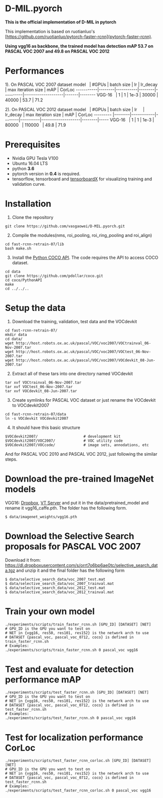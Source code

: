 # D-MIL.pyorch
**This is the official implementation of D-MIL in pytorch**

This implementation is based on ruotianluo's [https://github.com/ruotianluo/pytorch-faster-rcnn](pytorch-faster-rcnn).

**Using vgg16 as backbone, the trained model has detection mAP 53.7 on PASCAL VOC 2007 and 49.8 on PASCAL VOC 2012**

# Performances
  1). On PASCAL VOC 2007 dataset
  model    | #GPUs | batch size | lr     | lr_decay | max iteration size | mAP   | CorLoc
-----------|--------|-----------|--------|----------|--------------------|-------|--------
  VGG-16   |    1   |  1        | 1e-3   | 30000    | 40000              | 53.7  |  71.2


  2). On PASCAL VOC 2012 dataset
  model    | #GPUs  | batch size | lr     | lr_decay | max iteration size | mAP    | CorLoc
---------  |--------|------------|--------|----------|--------------------|--------|-----
  VGG-16   | 1      |  1         | 1e-3   | 80000    | 110000             |  49.8  |  71.9

# Prerequisites
* Nvidia GPU Tesla V100
* Ubuntu 16.04 LTS
* python **3.6**
* pytorch version in **0.4** is required. 
* tensorflow, tensorboard and [tensorboardX](https://github.com/lanpa/tensorboardX) for visualizing training and validation curve.

# Installation
1. Clone the repository
  ```Shell
  git clone https://github.com/vasgaowei/D-MIL.pyorch.git
  ```
2. Compile the modules(nms, roi_pooling, roi_ring_pooling and roi_align)
  ```
  cd fast-rcnn-retrain-07/lib
  bash make.sh
  ```
3. Install the [Python COCO API](https://github.com/pdollar/coco). The code requires the API to access COCO dataset.
  ```Shell
  cd data
  git clone https://github.com/pdollar/coco.git
  cd coco/PythonAPI
  make
  cd ../../..
  ```
# Setup the data

1. Download the training, validation, test data and the VOCdevkit
  ```
  cd fast-rcnn-retrain-07/
  mkdir data
  cd data/
  wget http://host.robots.ox.ac.uk/pascal/VOC/voc2007/VOCtrainval_06-Nov-2007.tar
  wget http://host.robots.ox.ac.uk/pascal/VOC/voc2007/VOCtest_06-Nov-2007.tar
  wget http://host.robots.ox.ac.uk/pascal/VOC/voc2007/VOCdevkit_08-Jun-2007.tar
  ```
  
  
2. Extract all of these tars into one directory named VOCdevkit
  ```
  tar xvf VOCtrainval_06-Nov-2007.tar
  tar xvf VOCtest_06-Nov-2007.tar
  tar xvf VOCdevkit_08-Jun-2007.tar
  ```
3. Create symlinks for PASCAL VOC dataset or just rename the VOCdevkit to VOCdevkit2007
  ```
  cd fast-rcnn-retrain-07/data
  ln -s VOCdevkit VOCdevkit2007
  ```
4. It should have this basic structure
  ```
  $VOCdevkit2007/                     # development kit
  $VOCdevkit2007/VOC2007/             # VOC utility code
  $VOCdevkit2007/VOCcode/             # image sets, annodations, etc
  ```
  And for PASCAL VOC 2010 and PASCAL VOC 2012, just following the similar steps.
  
# Download the pre-trained ImageNet models
  VGG16: [Dropbox](https://www.dropbox.com/s/s3brpk0bdq60nyb/vgg16_caffe.pth?dl=0), [VT Server](https://filebox.ece.vt.edu/~jw2yang/faster-rcnn/pretrained-base-models/vgg16_caffe.pth) and put it in the data/pretrained_model and rename it vgg16_caffe.pth. The folder has the following form.
  ```
  $ data/imagenet_weights/vgg16.pth
  ```
# Download the Selective Search proposals for PASCAL VOC 2007
  Download it from: https://dl.dropboxusercontent.com/s/orrt7o6bp6ae0tc/selective_search_data.tgz
  and unzip it and the final folder has the following form
  ```
  $ data/selective_search_data/voc_2007_test.mat
  $ data/selective_search_data/voc_2007_trainval.mat
  $ data/selective_search_data/voc_2012_test.mat
  $ data/selective_search_data/voc_2012_trainval.mat
  ```
# Train your own model
  ```Shell
  ./experiments/scripts/train_faster_rcnn.sh [GPU_ID] [DATASET] [NET]
  # GPU_ID is the GPU you want to test on
  # NET in {vgg16, res50, res101, res152} is the network arch to use
  # DATASET {pascal_voc, pascal_voc_0712, coco} is defined in train_faster_rcnn.sh
  # Examples:
  ./experiments/scripts/train_faster_rcnn.sh 0 pascal_voc vgg16
  ```
# Test and evaluate for detection performance mAP
  ```Shell
  ./experiments/scripts/test_faster_rcnn.sh [GPU_ID] [DATASET] [NET]
  # GPU_ID is the GPU you want to test on
  # NET in {vgg16, res50, res101, res152} is the network arch to use
  # DATASET {pascal_voc, pascal_voc_0712, coco} is defined in test_faster_rcnn.sh
  # Examples:
  ./experiments/scripts/test_faster_rcnn.sh 0 pascal_voc vgg16
  ```
# Test for localization performance CorLoc
  ```Shell
  ./experiments/scripts/test_faster_rcnn_corloc.sh [GPU_ID] [DATASET] [NET]
  # GPU_ID is the GPU you want to test on
  # NET in {vgg16, res50, res101, res152} is the network arch to use
  # DATASET {pascal_voc, pascal_voc_0712, coco} is defined in test_faster_rcnn.sh
  # Examples:
  ./experiments/scripts/test_faster_rcnn_corloc.sh 0 pascal_voc vgg16
  ```
